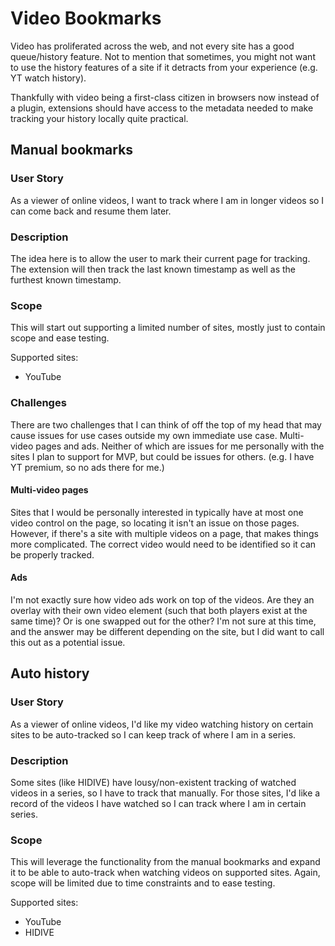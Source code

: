 # Video Bookmarks

Video has proliferated across the web, and not every site has a good queue/history feature. Not to mention that sometimes, you might not want to use the history features of a site if it detracts from your experience (e.g. YT watch history).

Thankfully with video being a first-class citizen in browsers now instead of a plugin, extensions should have access to the metadata needed to make tracking your history locally quite practical.

## Manual bookmarks

### User Story

As a viewer of online videos, I want to track where I am in longer videos so I can come back and resume them later.

### Description

The idea here is to allow the user to mark their current page for tracking. The extension will then track the last known timestamp as well as the furthest known timestamp.

### Scope

This will start out supporting a limited number of sites, mostly just to contain scope and ease testing.

Supported sites:

* YouTube

### Challenges

There are two challenges that I can think of off the top of my head that may cause issues for use cases outside my own immediate use case. Multi-video pages and ads. Neither of which are issues for me personally with the sites I plan to support for MVP, but could be issues for others. (e.g. I have YT premium, so no ads there for me.)

#### Multi-video pages

Sites that I would be personally interested in typically have at most one video control on the page, so locating it isn't an issue on those pages. However, if there's a site with multiple videos on a page, that makes things more complicated. The correct video would need to be identified so it can be properly tracked.

#### Ads

I'm not exactly sure how video ads work on top of the videos. Are they an overlay with their own video element (such that both players exist at the same time)? Or is one swapped out for the other? I'm not sure at this time, and the answer may be different depending on the site, but I did want to call this out as a potential issue.

## Auto history

### User Story

As a viewer of online videos, I'd like my video watching history on certain sites to be auto-tracked so I can keep track of where I am in a series.

### Description

Some sites (like HIDIVE) have lousy/non-existent tracking of watched videos in a series, so I have to track that manually. For those sites, I'd like a record of the videos I have watched so I can track where I am in certain series.

### Scope

This will leverage the functionality from the manual bookmarks and expand it to be able to auto-track when watching videos on supported sites. Again, scope will be limited due to time constraints and to ease testing.

Supported sites:

* YouTube  
* HIDIVE

